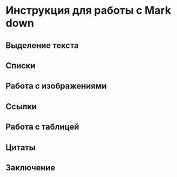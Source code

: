 # Инструкция для работы с Mark down

## Выделение текста

## Списки

## Работа с изображениями

## Ссылки 

## Работа с таблицей

## Цитаты

## Заключение 

